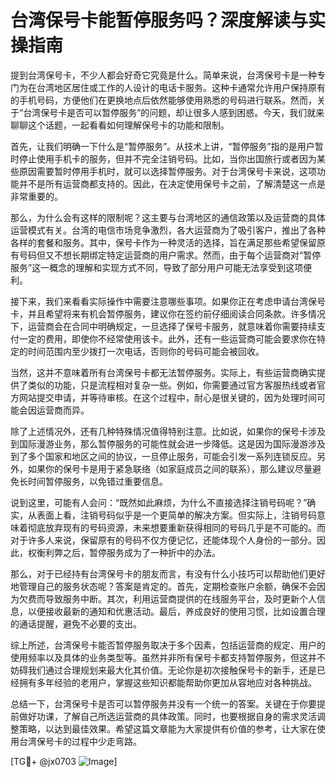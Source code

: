 # 台湾保号卡能暂停服务吗？深度解读与实操指南

提到台湾保号卡，不少人都会好奇它究竟是什么。简单来说，台湾保号卡是一种专门为在台湾地区居住或工作的人设计的电话卡服务。这种卡通常允许用户保持原有的手机号码，方便他们在更换地点后依然能够使用熟悉的号码进行联系。然而，关于“台湾保号卡是否可以暂停服务”的问题，却让很多人感到困惑。今天，我们就来聊聊这个话题，一起看看如何理解保号卡的功能和限制。

首先，让我们明确一下什么是“暂停服务”。从技术上讲，“暂停服务”指的是用户暂时停止使用手机卡的服务，但并不完全注销号码。比如，当你出国旅行或者因为某些原因需要暂时停用手机时，就可以选择暂停服务。对于台湾保号卡来说，这项功能并不是所有运营商都支持的。因此，在决定使用保号卡之前，了解清楚这一点是非常重要的。

那么，为什么会有这样的限制呢？这主要与台湾地区的通信政策以及运营商的具体运营模式有关。台湾的电信市场竞争激烈，各大运营商为了吸引客户，推出了各种各样的套餐和服务。其中，保号卡作为一种灵活的选择，旨在满足那些希望保留原有号码但又不想长期绑定特定运营商的用户需求。然而，由于每个运营商对“暂停服务”这一概念的理解和实现方式不同，导致了部分用户可能无法享受到这项便利。

接下来，我们来看看实际操作中需要注意哪些事项。如果你正在考虑申请台湾保号卡，并且希望将来有机会暂停服务，建议你在签约前仔细阅读合同条款。许多情况下，运营商会在合同中明确规定，一旦选择了保号卡服务，就意味着你需要持续支付一定的费用，即使你不经常使用该卡。此外，还有一些运营商可能会要求你在特定的时间范围内至少拨打一次电话，否则你的号码可能会被回收。

当然，这并不意味着所有台湾保号卡都无法暂停服务。实际上，有些运营商确实提供了类似的功能，只是流程相对复杂一些。例如，你需要通过官方客服热线或者官方网站提交申请，并等待审核。在这个过程中，耐心是很关键的，因为处理时间可能会因运营商而异。

除了上述情况外，还有几种特殊情况值得特别注意。比如说，如果你的保号卡涉及到国际漫游业务，那么暂停服务的可能性就会进一步降低。这是因为国际漫游涉及到了多个国家和地区之间的协议，一旦停止服务，可能会引发一系列连锁反应。另外，如果你的保号卡是用于紧急联络（如家庭成员之间的联系），那么建议尽量避免长时间暂停服务，以免错过重要信息。

说到这里，可能有人会问：“既然如此麻烦，为什么不直接选择注销号码呢？”确实，从表面上看，注销号码似乎是一个更简单的解决方案。但实际上，注销号码意味着彻底放弃现有的号码资源，未来想要重新获得相同的号码几乎是不可能的。而对于许多人来说，保留原有的号码不仅方便记忆，还能体现个人身份的一部分。因此，权衡利弊之后，暂停服务成为了一种折中的办法。

那么，对于已经持有台湾保号卡的朋友而言，有没有什么小技巧可以帮助他们更好地管理自己的服务状态呢？答案是肯定的。首先，定期检查账户余额，确保不会因为欠费而导致服务中断。其次，利用运营商提供的在线服务平台，及时更新个人信息，以便接收最新的通知和优惠活动。最后，养成良好的使用习惯，比如设置合理的通话提醒，避免不必要的支出。

综上所述，台湾保号卡能否暂停服务取决于多个因素，包括运营商的规定、用户的使用频率以及具体的业务类型等。虽然并非所有保号卡都支持暂停服务，但这并不妨碍我们通过合理规划来最大化其价值。无论你是初次接触保号卡的新手，还是已经拥有多年经验的老用户，掌握这些知识都能帮助你更加从容地应对各种挑战。

总结一下，台湾保号卡是否可以暂停服务并没有一个统一的答案。关键在于你要提前做好功课，了解自己所选运营商的具体政策。同时，也要根据自身的需求灵活调整策略，以达到最佳效果。希望这篇文章能为大家提供有价值的参考，让大家在使用台湾保号卡的过程中少走弯路。

[TG💪+ @jx0703 ![Image](https://github.com/user-attachments/assets/dbca1d08-cadb-493c-b0ec-ad6f7a83f270)]